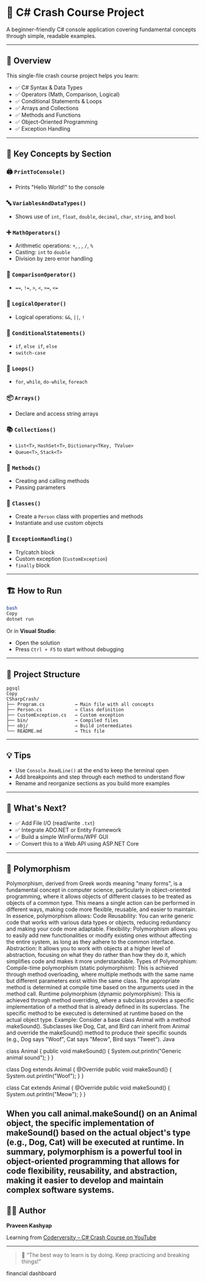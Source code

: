 # 🚀 C# Crash Course Project

A beginner-friendly C# console application covering fundamental concepts through simple, readable examples.

---

## 📘 Overview

This single-file crash course project helps you learn:

- ✅ C# Syntax & Data Types
- ✅ Operators (Math, Comparison, Logical)
- ✅ Conditional Statements & Loops
- ✅ Arrays and Collections
- ✅ Methods and Functions
- ✅ Object-Oriented Programming
- ✅ Exception Handling

---

## 🧠 Key Concepts by Section

### 🖨️ `PrintToConsole()`

- Prints "Hello World!" to the console

### 🔤 `VariablesAndDataTypes()`

- Shows use of `int`, `float`, `double`, `decimal`, `char`, `string`, and `bool`

### ➕ `MathOperators()`

- Arithmetic operations: `+`, , , `/`, `%`
- Casting: `int` to `double`
- Division by zero error handling

### 🤝 `ComparisonOperator()`

- `==`, `!=`, `>`, `<`, `>=`, `<=`

### 🔗 `LogicalOperator()`

- Logical operations: `&&`, `||`, `!`

### 🔀 `ConditionalStatements()`

- `if`, `else if`, `else`
- `switch-case`

### 🔁 `Loops()`

- `for`, `while`, `do-while`, `foreach`

### 📦 `Arrays()`

- Declare and access string arrays

### 📚 `Collections()`

- `List<T>`, `HashSet<T>`, `Dictionary<TKey, TValue>`
- `Queue<T>`, `Stack<T>`

### 🧮 `Methods()`

- Creating and calling methods
- Passing parameters

### 👤 `Classes()`

- Create a `Person` class with properties and methods
- Instantiate and use custom objects

### 🚨 `ExceptionHandling()`

- Try/catch block
- Custom exception (`CustomException`)
- `finally` block

---

## 🏗️ How to Run

```bash
bash
Copy
dotnet run

```

Or in **Visual Studio**:

- Open the solution
- Press `Ctrl + F5` to start without debugging

---

## 📂 Project Structure

```
pgsql
Copy
CSharpCrash/
├── Program.cs           → Main file with all concepts
├── Person.cs            → Class definition
├── CustomException.cs   → Custom exception
├── bin/                 → Compiled files
├── obj/                 → Build intermediates
└── README.md            → This file

```

---

## 💡 Tips

- Use `Console.ReadLine()` at the end to keep the terminal open
- Add breakpoints and step through each method to understand flow
- Rename and reorganize sections as you build more examples

---

## 🧭 What's Next?

- ✅ Add File I/O (read/write `.txt`)
- ✅ Integrate ADO.NET or Entity Framework
- ✅ Build a simple WinForms/WPF GUI
- ✅ Convert this to a Web API using ASP.NET Core

---

## 🧭 Polymorphism

Polymorphism, derived from Greek words meaning "many forms", is a fundamental concept in computer science, particularly in object-oriented programming, where it allows objects of different classes to be treated as objects of a common type. This means a single action can be performed in different ways, making code more flexible, reusable, and easier to maintain. 
In essence, polymorphism allows: 
Code Reusability:
You can write generic code that works with various data types or objects, reducing redundancy and making your code more adaptable. 
Flexibility:
Polymorphism allows you to easily add new functionalities or modify existing ones without affecting the entire system, as long as they adhere to the common interface. 
Abstraction:
It allows you to work with objects at a higher level of abstraction, focusing on what they do rather than how they do it, which simplifies code and makes it more understandable. 
Types of Polymorphism: 
Compile-time polymorphism (static polymorphism):
This is achieved through method overloading, where multiple methods with the same name but different parameters exist within the same class. The appropriate method is determined at compile time based on the arguments used in the method call. 
Runtime polymorphism (dynamic polymorphism):
This is achieved through method overriding, where a subclass provides a specific implementation of a method that is already defined in its superclass. The specific method to be executed is determined at runtime based on the actual object type. 
Example:
Consider a base class Animal with a method makeSound(). Subclasses like Dog, Cat, and Bird can inherit from Animal and override the makeSound() method to produce their specific sounds (e.g., Dog says "Woof", Cat says "Meow", Bird says "Tweet"). 
Java

class Animal {
    public void makeSound() {
        System.out.println("Generic animal sound");
    }
}

class Dog extends Animal {
    @Override
    public void makeSound() {
        System.out.println("Woof");
    }
}

class Cat extends Animal {
    @Override
    public void makeSound() {
        System.out.println("Meow");
    }
}
 
When you call animal.makeSound() on an Animal object, the specific implementation of makeSound() based on the actual object's type (e.g., Dog, Cat) will be executed at runtime. 
In summary, polymorphism is a powerful tool in object-oriented programming that allows for code flexibility, reusability, and abstraction, making it easier to develop and maintain complex software systems. 
---
## 👨‍💻 Author

**Praveen Kashyap**

Learning from [Coderversity – C# Crash Course on YouTube](https://www.youtube.com/watch?v=KMsggpCaS10)

---

> 💬 “The best way to learn is by doing. Keep practicing and breaking things!”
>

financial dashboard 